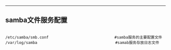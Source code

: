 

---

## samba文件服务配置

```

/etc/samba/smb.conf   　　　　　　 　　　　　　　　　#samba服务的主要配置文件
/var/log/samba         　　　　　　　　  　　　　　　#samab服务存放日志文件

```



